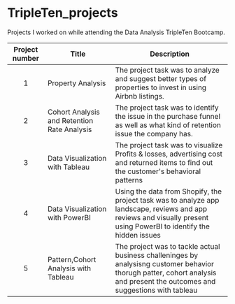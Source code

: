 # TripleTen_projects
Projects I worked on while attending the Data Analysis TripleTen Bootcamp.


| Project number | Title | Description |
| :-----------: | ----------- |----------- |
| 1 |Property Analysis| The project task was to analyze and suggest better types of properties to invest in using Airbnb listings.|
| 2 | Cohort Analysis and Retention Rate Analysis | The project task was to identify the issue in the purchase funnel as well as what kind of retention issue the company has. |
| 3 | Data Visualization with Tableau | The project task was to visualize Profits & losses, advertising cost and returned items to find out the customer's behavioral patterns|
| 4 | Data Visualization with PowerBI | Using the data from Shopify, the project task was to analyze app landscape, reviews and app reviews and visually present using PowerBI to identify the hidden issues|
| 5 | Pattern,Cohort Analysis with Tableau | The project was to tackle actual business challeninges by analysisng customer behavior thorugh patter, cohort analysis and present the outcomes and suggestions with tableau|

